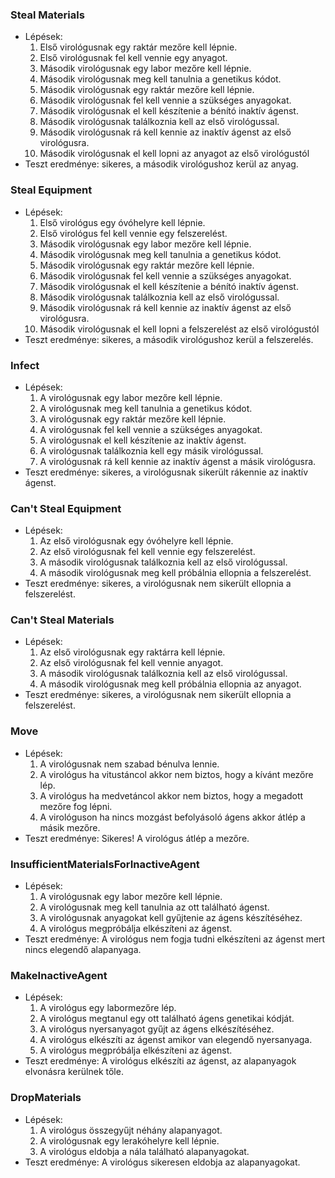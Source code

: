 ### Steal Materials
- Lépések:
  1. Első virológusnak egy raktár mezőre kell lépnie.
  2. Első virológusnak fel kell vennie egy anyagot.
  3. Második virológusnak egy labor mezőre kell lépnie.
  4. Második virológusnak meg kell tanulnia a genetikus kódot.
  5. Második virológusnak egy raktár mezőre kell lépnie.
  6. Második virológusnak fel kell vennie a szükséges anyagokat.
  7. Második virológusnak el kell készítenie a bénító inaktív ágenst.
  8. Második virológusnak találkoznia kell az első virológussal.
  9. Második virológusnak rá kell kennie az inaktív ágenst az első virológusra.
  10. Második virológusnak el kell lopni az anyagot az első virológustól
- Teszt eredménye: sikeres, a második virológushoz kerül az anyag.

### Steal Equipment
- Lépések:
  1. Első virológus egy óvóhelyre kell lépnie.
  2. Első virológus fel kell vennie egy felszerelést.
  3. Második virológusnak egy labor mezőre kell lépnie.
  4. Második virológusnak meg kell tanulnia a genetikus kódot.
  5. Második virológusnak egy raktár mezőre kell lépnie.
  6. Második virológusnak fel kell vennie a szükséges anyagokat.
  7. Második virológusnak el kell készítenie a bénító inaktív ágenst.
  8. Második virológusnak találkoznia kell az első virológussal.
  9. Második virológusnak rá kell kennie az inaktív ágenst az első virológusra.
  10. Második virológusnak el kell lopni a felszerelést az első virológustól
- Teszt eredménye: sikeres, a második virológushoz kerül a felszerelés.

### Infect

- Lépések:
  1. A virológusnak egy labor mezőre kell lépnie.
  2. A virológusnak meg kell tanulnia a genetikus kódot.
  3. A virológusnak egy raktár mezőre kell lépnie.
  4. A virológusnak fel kell vennie a szükséges anyagokat.
  5. A virológusnak el kell készítenie az inaktív ágenst.
  6. A virológusnak találkoznia kell egy másik virológussal.
  7. A virológusnak rá kell kennie az inaktív ágenst a másik virológusra.
- Teszt eredménye: sikeres, a virológusnak sikerült rákennie az inaktív ágenst.

### Can't Steal Equipment

- Lépések:
  1. Az első virológusnak egy óvóhelyre kell lépnie.
  2. Az első virológusnak fel kell vennie egy felszerelést.
  3. A második virológusnak találkoznia kell az első virológussal.
  4. A második virológusnak meg kell próbálnia ellopnia a felszerelést.
- Teszt eredménye: sikeres, a virológusnak nem sikerült ellopnia a felszerelést.

### Can't Steal Materials

- Lépések:
  1. Az első virológusnak egy raktárra kell lépnie.
  2. Az első virológusnak fel kell vennie anyagot.
  3. A második virológusnak találkoznia kell az első virológussal.
  4. A második virológusnak meg kell próbálnia ellopnia az anyagot.
- Teszt eredménye: sikeres, a virológusnak nem sikerült ellopnia a felszerelést.

### Move

- Lépések:
  1. A virológusnak nem szabad bénulva lennie.
  2. A virológus ha vitustáncol akkor nem biztos, hogy a kívánt mezőre lép.
  3. A virológus ha medvetáncol akkor nem biztos, hogy a megadott mezőre fog lépni.
  4. A virológuson ha nincs mozgást befolyásoló ágens akkor átlép a másik mezőre.
- Teszt eredménye: Sikeres! A virológus átlép a mezőre.

### InsufficientMaterialsForInactiveAgent

- Lépések:
  1. A virológusnak egy labor mezőre kell lépnie.
  2. A virológusnak meg kell tanulnia az ott található ágenst.
  3. A virológusnak anyagokat kell gyűjtenie az ágens készítéséhez.
  4. A virológus megpróbálja elkészíteni az ágenst.
- Teszt eredménye: A virológus nem fogja tudni elkészíteni az ágenst mert nincs elegendő alapanyaga.

### MakeInactiveAgent

- Lépések:
  1. A virológus egy labormezőre lép.
  2. A virológus megtanul egy ott található ágens genetikai kódját.
  3. A virológus nyersanyagot gyűjt az ágens elkészítéséhez.
  4. A virológus elkészíti az ágenst amikor van elegendő nyersanyaga.
  5. A virológus megpróbálja elkészíteni az ágenst.
- Teszt eredménye: A virológus elkészíti az ágenst, az alapanyagok elvonásra kerülnek tőle.

### DropMaterials

- Lépések:
  1. A virológus összegyűjt néhány alapanyagot.
  2. A virológusnak egy lerakóhelyre kell lépnie.
  3. A virológus eldobja a nála található alapanyagokat.
- Teszt eredménye: A virológus sikeresen eldobja az alapanyagokat.